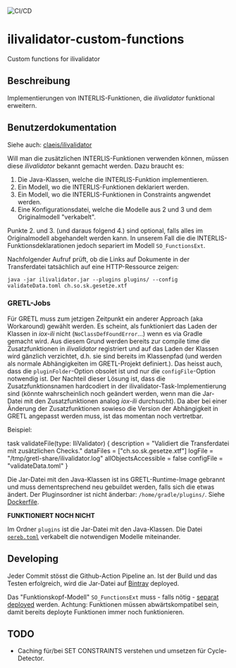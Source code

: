 ![CI/CD](https://github.com/sogis/ilivalidator-custom-functions/workflows/CI/CD/badge.svg)

# ilivalidator-custom-functions
Custom functions for ilivalidator

## Beschreibung
Implementierungen von INTERLIS-Funktionen, die _ilivalidator_ funktional erweitern. 

## Benutzerdokumentation
Siehe auch: [claeis/ilivalidator](https://github.com/claeis/ilivalidator/blob/master/docs/ilivalidator.rst)

Will man die zusätzlichen INTERLIS-Funktionen verwenden können, müssen diese _ilivalidator_ bekannt gemacht werden. Dazu braucht es:

1. Die Java-Klassen, welche die INTERLIS-Funktion implementieren.
2. Ein Modell, wo die INTERLIS-Funktionen deklariert werden.
3. Ein Modell, wo die INTERLIS-Funktionen in Constraints angwendet werden.
4. Eine Konfigurationsdatei, welche die Modelle aus 2 und 3 und dem Originalmodell "verkabelt".

Punkte 2. und 3. (und daraus folgend 4.) sind optional, falls alles im Originalmodell abgehandelt werden kann. In unserem Fall die die INTERLIS-Funktionsdeklarationen jedoch separiert im Modell `SO_FunctionsExt`.

Nachfolgender Aufruf prüft, ob die Links auf Dokumente in der Transferdatei tatsächlich auf eine HTTP-Ressource zeigen:

```
java -jar ilivalidator.jar --plugins plugins/ --config validateData.toml ch.so.sk.gesetze.xtf
```

### GRETL-Jobs
Für GRETL muss zum jetzigen Zeitpunkt ein anderer Approach (aka Workaround) gewählt werden. Es scheint, als funktioniert das Laden der Klassen in _iox-ili_ nicht (`NoClassDefFoundError`...) wenn es via Gradle gemacht wird. Aus diesem Grund werden bereits zur compile time die Zusatzfunktionen in _ilivalidator_ registriert und auf das Laden der Klassen wird gänzlich verzichtet, d.h. sie sind bereits im Klassenpfad (und werden als normale Abhängigkeiten im GRETL-Projekt definiert.). Das heisst auch, dass die `pluginFolder`-Option obsolet ist und nur die `configFile`-Option notwendig ist. Der Nachteil dieser Lösung ist, dass die Zusatzfunktionsnamen hardcodiert in der ilivalidator-Task-Implementierung sind (könnte wahrscheinlich noch geändert werden, wenn man die Jar-Datei mit den Zusatzfunktionen analog _iox-ili_ durchsucht). Da aber bei einer Änderung der Zusatzfunktionen sowieso die Version der Abhängigkeit in GRETL angepasst werden muss, ist das momentan noch vertretbar.

Beispiel:

task validateFile(type: IliValidator) {
    description = "Validiert die Transferdatei mit zusätzlichen Checks."
    dataFiles = ["ch.so.sk.gesetze.xtf"]
    logFile = "/tmp/gretl-share/ilivalidator.log"
    allObjectsAccessible = false
    configFile = "validateData.toml"
}

Die Jar-Datei mit den Java-Klassen ist ins GRETL-Runtime-Image gebrannt und muss dementsprechend neu gebuildet werden, falls sich die etwas ändert. Der Pluginsordner ist nicht änderbar: `/home/gradle/plugins/`. Siehe [Dockerfile](https://github.com/sogis/gretl/blob/master/runtimeImage/gretl/Dockerfile).

**FUNKTIONIERT NOCH NICHT**


Im Ordner `plugins` ist die Jar-Datei mit den Java-Klassen. Die Datei [`oereb.toml`](./src/test/data/oereb.toml) verkabelt die notwendigen Modelle miteinander.

## Developing
Jeder Commit stösst die Github-Action Pipeline an. Ist der Build und das Testen erfolgreich, wird die Jar-Datei auf [Bintray](https://bintray.com/beta/#/sogis/ilivalidator-custom-functions?tab=packages) deployed.

Das "Funktionskopf-Modell" `SO_FunctionsExt` muss - falls nötig - [separat deployed](https://github.com/sogis/sogis-interlis-repository) werden. Achtung: Funktionen müssen abwärtskompatibel sein, damit bereits deployte Funktionen immer noch funktionieren.

## TODO
- Caching für/bei SET CONSTRAINTS verstehen und umsetzen für Cycle-Detector.

